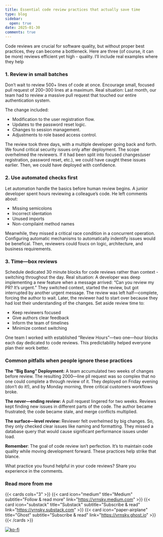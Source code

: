 ```yaml
---
title: Essential code review practices that actually save time
type: blog
sidebar:
  open: true
date: 2025-01-30
comments: true
---
```


Code reviews are crucial for software quality, but without proper best practices,
they can become a bottleneck. Here are three (of course, it can be more) reviews efficient yet high - quality.
I’ll include real examples where they help

### 1. Review in small batches
Don’t wait to review 500+ lines of code at once. Encourage small, focused pull request of 200–300 lines at a maximum.
Real situation: Last month, our team had to review a massive pull request that touched our entire authentication system.

The change included:
- Modification to the user registration flow.
- Updates to the password reset logic.
- Changes to session management.
- Adjustments to role based access control.

The review took three days, with a multiple developer going back and forth. We found critical security issues only after deployment.
The scope overhelmed the reviewers. If it had been split into focused changes(user registration, password reset, etc.), we could have
caught these issues earlier. Then, we could have deployed with confidence.

### 2. Use automated checks first
Let automation handle the basics before human review begins.
A junior developer spent hours reviewing a colleague’s code. He left comments about:
- Missing semicolons
- Incorrect identation
- Unused imports
- Non-compilaint method names

Meanwhile, they missed a critical race condition in a concurrent operation.
Configuring automatic mechanisms to automatically indentify issues would be benefical.
Then, reviewers could foucs on logic, architecture, and business requirements.

### 3. Time—box reviews
Schedule dedicated 30 minute blocks for code reviews rather than context - switching throughout the day.
Real situation: A developer was deep implementing a new feature when a message arrived: “Can you review my PR? It’s urgent.”
They switched context, started the review, but got interrupted by another urgent message. The review was left half—complete,
forcing the author to wait. Later, the reviewer had to start over because they had lost their understanding of the changes.
Set aside review time to:
- Keep reviewers focused
- Give authors clear feedback
- Inform the team of timelines
- Minimize context switching

One team I worked with established “Review Hours”—two one—hour blocks
each day dedicated to code reviews. This predictability helped everyone plan their work better.

### Common pitfalls when people ignore these practices
**The “Big Bang” Deployment:** A team accumulated two weeks of changes before review. The resulting 2000—line pll request was
so complex that no one could complete a through review of it. They deployed on Friday evening (don’t do it!), and by Monday morning,
three critical customers workflows broke.

**The never—ending review:** A pull request lingered for two weeks. Reviews kept finding new issues in different parts of the code.
The author became frustrated; the code became stale, and merge conflicts multiplied.

**The surface—level review:** Reviewer felt overhelmed by big changes. So, they only checked clear issues like naming and formatting.
They missed a database query that would cause significant performance issues under load.

**Remember**: The goal of code review isn’t perfection. It’s to maintain code quality while moving development forward. These practices help strike that blance.

What practice you found helpful in your code reviews? Share you experience in the comments.

### Read more from me
{{< cards cols="3" >}}
{{< card icon="medium" title="Medium" subtitle="Follow & read more" link="https://vrnsky.medium.com" >}}
{{< card icon="substack" title="Substack" subtitle="Subscribe & read" link="https://vrnsky.substack.com"  >}}
{{< card icon="paper-airplane" title="Ghost" subtitle="Subscribe & read" link="https://vrnsky.ghost.io"  >}}
{{< /cards >}}

[![ko-fi](https://ko-fi.com/img/githubbutton_sm.svg)](https://ko-fi.com/J3J416GZA5)
